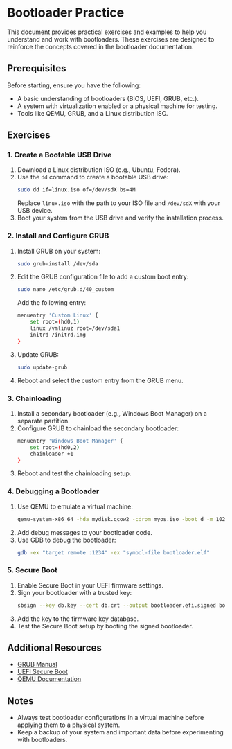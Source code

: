 # Bootloader Practice

This document provides practical exercises and examples to help you understand and work with bootloaders. These exercises are designed to reinforce the concepts covered in the bootloader documentation.

## Prerequisites

Before starting, ensure you have the following:
- A basic understanding of bootloaders (BIOS, UEFI, GRUB, etc.).
- A system with virtualization enabled or a physical machine for testing.
- Tools like QEMU, GRUB, and a Linux distribution ISO.

## Exercises

### 1. Create a Bootable USB Drive
1. Download a Linux distribution ISO (e.g., Ubuntu, Fedora).
2. Use the `dd` command to create a bootable USB drive:
   ```bash
   sudo dd if=linux.iso of=/dev/sdX bs=4M
   ```
   Replace `linux.iso` with the path to your ISO file and `/dev/sdX` with your USB device.
3. Boot your system from the USB drive and verify the installation process.

### 2. Install and Configure GRUB
1. Install GRUB on your system:
   ```bash
   sudo grub-install /dev/sda
   ```
2. Edit the GRUB configuration file to add a custom boot entry:
   ```bash
   sudo nano /etc/grub.d/40_custom
   ```
   Add the following entry:
   ```bash
   menuentry 'Custom Linux' {
       set root=(hd0,1)
       linux /vmlinuz root=/dev/sda1
       initrd /initrd.img
   }
   ```
3. Update GRUB:
   ```bash
   sudo update-grub
   ```
4. Reboot and select the custom entry from the GRUB menu.

### 3. Chainloading
1. Install a secondary bootloader (e.g., Windows Boot Manager) on a separate partition.
2. Configure GRUB to chainload the secondary bootloader:
   ```bash
   menuentry 'Windows Boot Manager' {
       set root=(hd0,2)
       chainloader +1
   }
   ```
3. Reboot and test the chainloading setup.

### 4. Debugging a Bootloader
1. Use QEMU to emulate a virtual machine:
   ```bash
   qemu-system-x86_64 -hda mydisk.qcow2 -cdrom myos.iso -boot d -m 1024
   ```
2. Add debug messages to your bootloader code.
3. Use GDB to debug the bootloader:
   ```bash
   gdb -ex "target remote :1234" -ex "symbol-file bootloader.elf"
   ```

### 5. Secure Boot
1. Enable Secure Boot in your UEFI firmware settings.
2. Sign your bootloader with a trusted key:
   ```bash
   sbsign --key db.key --cert db.crt --output bootloader.efi.signed bootloader.efi
   ```
3. Add the key to the firmware key database.
4. Test the Secure Boot setup by booting the signed bootloader.

## Additional Resources
- [GRUB Manual](https://www.gnu.org/software/grub/manual/)
- [UEFI Secure Boot](https://uefi.org/specifications)
- [QEMU Documentation](https://www.qemu.org/documentation/)

## Notes
- Always test bootloader configurations in a virtual machine before applying them to a physical system.
- Keep a backup of your system and important data before experimenting with bootloaders.